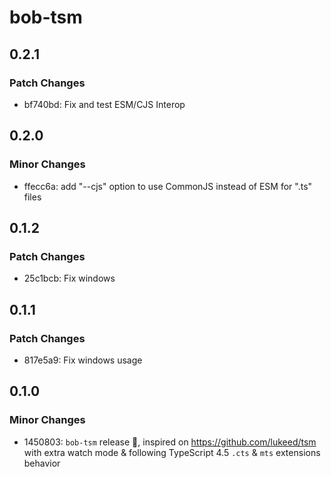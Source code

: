 # bob-tsm

## 0.2.1

### Patch Changes

- bf740bd: Fix and test ESM/CJS Interop

## 0.2.0

### Minor Changes

- ffecc6a: add "--cjs" option to use CommonJS instead of ESM for ".ts" files

## 0.1.2

### Patch Changes

- 25c1bcb: Fix windows

## 0.1.1

### Patch Changes

- 817e5a9: Fix windows usage

## 0.1.0

### Minor Changes

- 1450803: `bob-tsm` release 🎉, inspired on https://github.com/lukeed/tsm with extra watch mode & following TypeScript 4.5 `.cts` & `mts` extensions behavior
